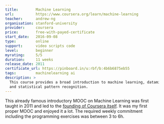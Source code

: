 ```yaml
---
title:        Machine Learning
url:          https://www.coursera.org/learn/machine-learning
teacher:      andrew-ng
organisation: stanford-university
provider:     coursera
price:        free-with-payed-certificate
start_date:   2016-09-08
type:         online
support:      video scripts code
level:        beginner
myrating:     5/5
duration:     11 weeks
release_date: 2011
certificate_url: https://pinboard.in/u:rbf/b:4b6b6875eb55
tags:         machinelearning ai
description: >
  This course provides a broad introduction to machine learning, datamining,
  and statistical pattern recognition.
---
```


This already famous introductory MOOC on Machine Learning was first taught
in 2011 and led to the
[founding of Coursera itself](https://blog.coursera.org/a-personal-message-from-co-founder-andrew-ng/).
It was my first proper MOOC and enjoyed it a lot. The required weekly commitment
including the programming exercises was between 3 to 6h.
